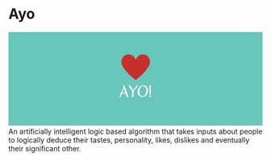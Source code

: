 # Ayo
![alt tag](https://raw.githubusercontent.com/nddave/Ayo/master/Ayo!.png)
An artificially intelligent logic based algorithm that takes inputs about people to logically deduce their tastes, personality, likes, dislikes and eventually their significant other.

